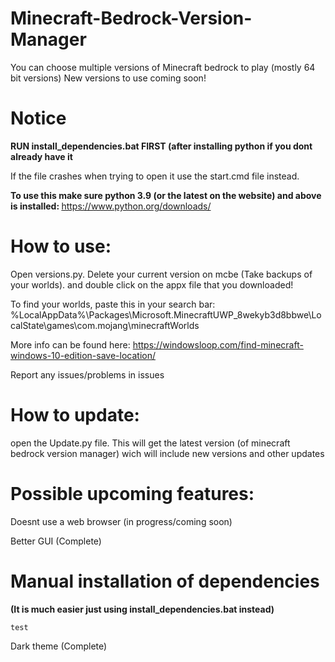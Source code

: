 # Minecraft-Bedrock-Version-Manager
You can choose multiple versions of Minecraft bedrock to play (mostly 64 bit versions)
New versions to use coming soon!

# Notice

<strong>RUN install_dependencies.bat FIRST (after installing python if you dont already have it </strong>


If the file crashes when trying to open it use the start.cmd file instead.


<strong >To use this make sure python 3.9 (or the latest on the website) and above is installed: </strong>
https://www.python.org/downloads/

# How to use:
Open versions.py. Delete your current version on mcbe (Take backups of your worlds).
and double click on the appx file that you downloaded!

To find your worlds, paste this in your search bar:
%LocalAppData%\Packages\Microsoft.MinecraftUWP_8wekyb3d8bbwe\LocalState\games\com.mojang\minecraftWorlds

More info can be found here: https://windowsloop.com/find-minecraft-windows-10-edition-save-location/

Report any issues/problems in issues

# How to update:
open the Update.py file. This will get the latest version (of minecraft bedrock version manager) wich will include new versions and other updates


# Possible upcoming features:








Doesnt use a web browser (in progress/coming soon)










Better GUI (Complete)

# Manual installation of dependencies
<strong> (It is much easier just using install_dependencies.bat instead) </strong>

```
test
```








Dark theme (Complete)

